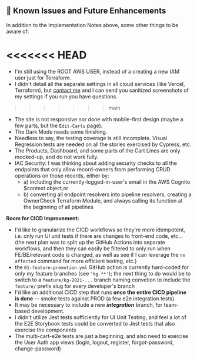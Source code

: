## 🐞 Known Issues and Future Enhancements

In addition to the Implementation Notes above, some other things to be aware of:

<<<<<<< HEAD
=======
- I'm still using the ROOT AWS USER, instead of a creating a new IAM user just for Terraform.
- I didn't detail all the separate settings in all cloud services (like Vercel, Terraform), but [contact me](#other-info) and I can send you sanitized screenshots of my settings if you run you have questions.
>>>>>>> main
- The site is not responsive nor done with mobile-first design (maybe a few parts, but the `Edit-Carts` page).
- The Dark Mode needs some finishing.
- Needless to say, the testing coverage is still incomplete. Visual Regression tests are needed on all the stories exercised by Cypress, etc.
- The Products, Dashboard, and some parts of the Cart Lines are only mocked-up, and do not work fully.
- IAC Security: I was thinking about adding security checks to all the endpoints that only allow record-owners from performing CRUD operations on those records, either by:
  -  a) including the currently-logged-in-user's email in the AWS Cognito $context object,or
  -  b) converting all endpoint resolvers into pipeline resolvers, creating a OwnerCheck Terraform Module, and always calling its function at the beginning of all pipelines



**Room for CICD Improvement:**

- I'd like to granularize the CICD workflows so they're more idempotent, i.e. only run UI unit tests if there are changes to front-end code, etc... (the next plan was to split up the GitHub Actions into separate workflows, and then they can easily be filtered to only run when FE/BE/relevant code is changed, as well as see if I can leverage the `nx affected` command for more efficient testing, etc.)
- the `01-feature-promotion.yml` GitHub action is currently hard-coded for only my feature branches (see `'kg-**'`); the next thing to do would be to switch to a `feature/kg-2021-...` branch naming convetion to include the `feature/` prefix slug for every developer's branch
- I'd like an additional CICD step that runs **once the entire CICD pipeline is done** -- smoke tests against PROD (a few e2e integration tests). 
- It may be necessary to include a new ***integration*** branch, for team-based development.
- I didn't utilize Jest tests sufficiently for UI Unit Testing, and feel a lot of the E2E Storybook tests could be converted to Jest tests that also exercise the components
- The multi-cart-e2e tests are just a beginning, and also need to exercise the User Auth app views (login, logout, register, forgot-password, change-password)

